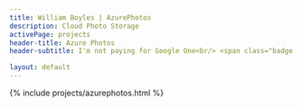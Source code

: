 ```yaml
---
title: William Boyles | AzurePhotos 
description: Cloud Photo Storage
activePage: projects
header-title: Azure Photos
header-subtitle: I'm not paying for Google One<br/> <span class="badge badge-python3 x-1 mr-1">Python<i class="badge-icon fab fa-python"></i></span><span class="badge badge-azure x-1">Azure<i class="badge-icon fab fa-microsoft"></i></span>

layout: default
---
```


{% include projects/azurephotos.html %}
